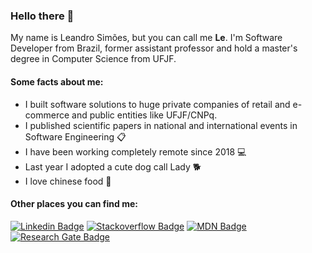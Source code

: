 ### Hello there 👋


My name is Leandro Simões, but you can call me **Le**. I'm Software Developer from Brazil, former assistant professor and hold a master's degree in Computer Science from UFJF.

#### Some facts about me:

- I built software solutions to huge private companies of retail and e-commerce and public entities like UFJF/CNPq. 
- I published scientific papers in national and international events in Software Engineering 📋
- I have been working completely remote since 2018 💻 
- Last year I adopted a cute dog call Lady 🐕
- I love chinese food 🍜

#### Other places you can find me:

[![Linkedin Badge](https://img.shields.io/badge/-LinkedIn-blue?style=flat-square&logo=Linkedin&logoColor=white&link=https://www.linkedin.com/in/leandro-sim%C3%B5es-msc-98993428/)](https://www.linkedin.com/in/leandro-sim%C3%B5es-msc-98993428/)
[![Stackoverflow Badge](https://img.shields.io/badge/-Stackoverflow-orange?style=flat-square&logo=stackoverflow&logoColor=white&link=https://stackoverflow.com/users/5484299/lesimoes)](https://stackoverflow.com/users/5484299/lesimoes)
[![MDN Badge](https://img.shields.io/badge/-MDN-blue?style=flat-square&logo=mozilla&logoColor=white&link=https://developer.mozilla.org/pt-BR/profiles/lesimoes)](https://developer.mozilla.org/pt-BR/profiles/lesimoes)
[![Research Gate Badge](https://img.shields.io/badge/-ResearchGate-brigthgreen?style=flat-square&logo=ResearchGate&logoColor=white&link=https://www.researchgate.net/profile/Leandro_Simoes3)](https://www.researchgate.net/profile/Leandro_Simoes3)



